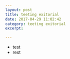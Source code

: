 ```yaml
---
layout: post
title: teeting exitorial
date: 2017-04-29 11:02:42
category: teeting exitorial
excerpt: 

---
```


* test
* rest




